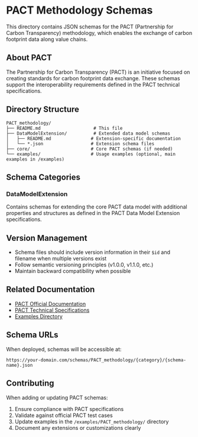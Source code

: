 # PACT Methodology Schemas

This directory contains JSON schemas for the PACT (Partnership for Carbon Transparency) methodology, which enables the exchange of carbon footprint data along value chains.

## About PACT

The Partnership for Carbon Transparency (PACT) is an initiative focused on creating standards for carbon footprint data exchange. These schemas support the interoperability requirements defined in the PACT technical specifications.

## Directory Structure

```
PACT_methodology/
├── README.md                    # This file
├── DataModelExtension/          # Extended data model schemas
│   ├── README.md               # Extension-specific documentation
│   └── *.json                  # Extension schema files
├── core/                       # Core PACT schemas (if needed)
└── examples/                   # Usage examples (optional, main examples in /examples)
```

## Schema Categories

### DataModelExtension
Contains schemas for extending the core PACT data model with additional properties and structures as defined in the PACT Data Model Extension specifications.

## Version Management

- Schema files should include version information in their `$id` and filename when multiple versions exist
- Follow semantic versioning principles (v1.0.0, v1.1.0, etc.)
- Maintain backward compatibility when possible

## Related Documentation

- [PACT Official Documentation](https://www.carbon-transparency.com/)
- [PACT Technical Specifications](https://www.carbon-transparency.com/technical-specifications)
- [Examples Directory](../../examples/PACT_methodology/)

## Schema URLs

When deployed, schemas will be accessible at:
```
https://your-domain.com/schemas/PACT_methodology/{category}/{schema-name}.json
```

## Contributing

When adding or updating PACT schemas:
1. Ensure compliance with PACT specifications
2. Validate against official PACT test cases
3. Update examples in the `/examples/PACT_methodology/` directory
4. Document any extensions or customizations clearly
